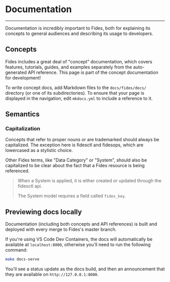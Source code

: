 # Documentation

---

Documentation is incredibly important to Fides, both for explaining its concepts to general audiences and describing its usage to developers.

## Concepts

Fides includes a great deal of "concept" documentation, which covers features, tutorials, guides, and examples separately from the auto-generated API reference. This page is part of the concept documentation for development!

To write concept docs, add Markdown files to the `docs/fides/docs/` directory (or one of its subdirectories). To ensure that your page is displayed in the navigation, edit `mkdocs.yml` to include a reference to it.

## Semantics

### Capitalization

Concepts that refer to proper nouns or are trademarked should always be capitalized. The exception here is fidesctl and fidesops, which are lowercased as a stylistic choice.

Other Fides terms, like "Data Category" or "System", should also be capitalized to be clear about the fact that a Fides resource is being referenced.

> When a System is applied, it is either created or updated through the fidesctl api.
>
> The System model requires a field called `fides_key`.

## Previewing docs locally

Documentation (including both concepts and API references) is built and deployed with every merge to Fides's master branch.

If you're using VS Code Dev Containers, the docs will automatically be available at `localhost:8000`, otherwise you'll need to run the following command:

```bash
make docs-serve
```

You'll see a status update as the docs build, and then an announcement that they are available on `http://127.0.0.1:8000`.
